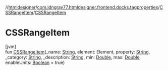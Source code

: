 //[htmldesigner](../../../index.md)/[com.jdngray77.htmldesigner.frontend.docks.tagproperties](../index.md)/[CSSRangeItem](index.md)/[CSSRangeItem](-c-s-s-range-item.md)

# CSSRangeItem

[jvm]\
fun [CSSRangeItem](-c-s-s-range-item.md)(_name: [String](https://kotlinlang.org/api/latest/jvm/stdlib/kotlin/-string/index.html), element: Element, property: [String](https://kotlinlang.org/api/latest/jvm/stdlib/kotlin/-string/index.html), _category: [String](https://kotlinlang.org/api/latest/jvm/stdlib/kotlin/-string/index.html), _description: [String](https://kotlinlang.org/api/latest/jvm/stdlib/kotlin/-string/index.html), min: [Double](https://kotlinlang.org/api/latest/jvm/stdlib/kotlin/-double/index.html), max: [Double](https://kotlinlang.org/api/latest/jvm/stdlib/kotlin/-double/index.html), enableUnits: [Boolean](https://kotlinlang.org/api/latest/jvm/stdlib/kotlin/-boolean/index.html) = true)
